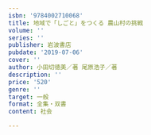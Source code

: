 ```yaml
---
isbn: '9784002710068'
title: 地域で「しごと」をつくる 農山村の挑戦
volume: ''
series: ''
publisher: 岩波書店
pubdate: '2019-07-06'
cover: ''
author: 小田切徳美／著 尾原浩子／著
description: ''
price: '520'
genre: ''
target: 一般
format: 全集・双書
content: 社会

---
```


